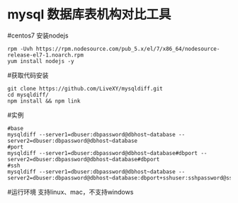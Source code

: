 mysql 数据库表机构对比工具
=====

#centos7 安装nodejs
```
rpm -Uvh https://rpm.nodesource.com/pub_5.x/el/7/x86_64/nodesource-release-el7-1.noarch.rpm
yum install nodejs -y
```

#获取代码安装
```
git clone https://github.com/LiveXY/mysqldiff.git
cd mysqldiff/
npm install && npm link
```

#实例
```
#base
mysqldiff --server1=dbuser:dbpassword@dbhost~database --server2=dbuser:dbpassword@dbhost~database
#port
mysqldiff --server1=dbuser:dbpassword@dbhost~database#dbport --server2=dbuser:dbpassword@dbhost~database#dbport
#ssh
mysqldiff --server1=dbuser:dbpassword@dbhost~database --server2=dbuser:dbpassword@dbhost~database:dbport+sshuser:sshpassword@sshhost:sshport
```

#运行环境
支持linux、mac，不支持windows